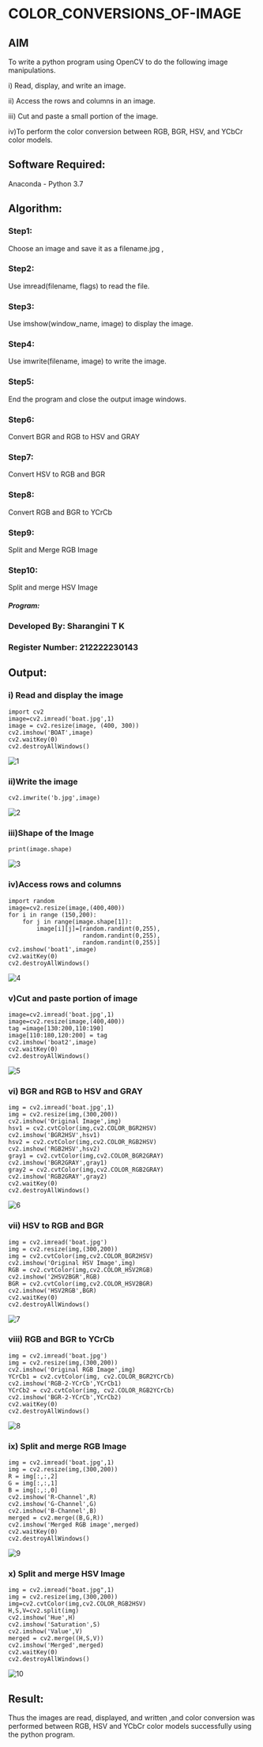 # COLOR_CONVERSIONS_OF-IMAGE
## AIM
To write a python program using OpenCV to do the following image manipulations.

i) Read, display, and write an image.

ii) Access the rows and columns in an image.

iii) Cut and paste a small portion of the image.

iv)To perform the color conversion between RGB, BGR, HSV, and YCbCr color models.


## Software Required:
Anaconda - Python 3.7
## Algorithm:
### Step1:
Choose an image and save it as a filename.jpg ,
### Step2:
Use imread(filename, flags) to read the file.
### Step3:
Use imshow(window_name, image) to display the image.
### Step4:
Use imwrite(filename, image) to write the image.
### Step5:
End the program and close the output image windows.
### Step6:
Convert BGR and RGB to HSV and GRAY
### Step7:
Convert HSV to RGB and BGR
### Step8:
Convert RGB and BGR to YCrCb
### Step9:
Split and Merge RGB Image
### Step10:
Split and merge HSV Image

##### Program:
### Developed By: Sharangini T K
### Register Number: 212222230143


## Output:

### i) Read and display the image

```
import cv2
image=cv2.imread('boat.jpg',1)
image = cv2.resize(image, (400, 300))
cv2.imshow('BOAT',image)
cv2.waitKey(0)
cv2.destroyAllWindows()
```
![1](https://github.com/user-attachments/assets/9e4db735-6649-49b4-a7fc-467d8e5f7693)

### ii)Write the image

```
cv2.imwrite('b.jpg',image)
```
![2](https://github.com/user-attachments/assets/9a6b269d-235c-44c1-aeea-bf7e1f67b08b)

### iii)Shape of the Image

```
print(image.shape)
```
![3](https://github.com/user-attachments/assets/de88cf4b-a055-4080-a45d-59b181e71867)

### iv)Access rows and columns

```
import random
image=cv2.resize(image,(400,400))
for i in range (150,200):
    for j in range(image.shape[1]):
        image[i][j]=[random.randint(0,255),
                     random.randint(0,255),
                     random.randint(0,255)] 
cv2.imshow('boat1',image)
cv2.waitKey(0)
cv2.destroyAllWindows()
```
![4](https://github.com/user-attachments/assets/26d79c83-2512-4d9f-af28-e85155b3bd37)

### v)Cut and paste portion of image
```
image=cv2.imread('boat.jpg',1)
image=cv2.resize(image,(400,400))
tag =image[130:200,110:190]
image[110:180,120:200] = tag
cv2.imshow('boat2',image)
cv2.waitKey(0)
cv2.destroyAllWindows()
```
![5](https://github.com/user-attachments/assets/d5d3e3b0-8739-4170-bbdc-dcfddfb29812)

### vi) BGR and RGB to HSV and GRAY
```
img = cv2.imread('boat.jpg',1)
img = cv2.resize(img,(300,200))
cv2.imshow('Original Image',img)
hsv1 = cv2.cvtColor(img,cv2.COLOR_BGR2HSV)
cv2.imshow('BGR2HSV',hsv1)
hsv2 = cv2.cvtColor(img,cv2.COLOR_RGB2HSV)
cv2.imshow('RGB2HSV',hsv2)
gray1 = cv2.cvtColor(img,cv2.COLOR_BGR2GRAY)
cv2.imshow('BGR2GRAY',gray1)
gray2 = cv2.cvtColor(img,cv2.COLOR_RGB2GRAY)
cv2.imshow('RGB2GRAY',gray2)
cv2.waitKey(0)
cv2.destroyAllWindows()
```
![6](https://github.com/user-attachments/assets/9f47d279-004d-41b0-91b5-72d472d57fa3)

### vii) HSV to RGB and BGR
```
img = cv2.imread('boat.jpg')
img = cv2.resize(img,(300,200))
img = cv2.cvtColor(img,cv2.COLOR_BGR2HSV)
cv2.imshow('Original HSV Image',img)
RGB = cv2.cvtColor(img,cv2.COLOR_HSV2RGB)
cv2.imshow('2HSV2BGR',RGB)
BGR = cv2.cvtColor(img,cv2.COLOR_HSV2BGR)
cv2.imshow('HSV2RGB',BGR)
cv2.waitKey(0)
cv2.destroyAllWindows()
```
![7](https://github.com/user-attachments/assets/eb550f11-1589-4d9e-8954-2d05ef4a5129)

### viii) RGB and BGR to YCrCb
```
img = cv2.imread('boat.jpg')
img = cv2.resize(img,(300,200))
cv2.imshow('Original RGB Image',img)
YCrCb1 = cv2.cvtColor(img, cv2.COLOR_BGR2YCrCb)
cv2.imshow('RGB-2-YCrCb',YCrCb1)
YCrCb2 = cv2.cvtColor(img, cv2.COLOR_RGB2YCrCb)
cv2.imshow('BGR-2-YCrCb',YCrCb2)
cv2.waitKey(0)
cv2.destroyAllWindows()
```
![8](https://github.com/user-attachments/assets/11fe6819-8091-4bfe-81fa-bf8b37d6af60)

### ix) Split and merge RGB Image
```
img = cv2.imread('boat.jpg',1)
img = cv2.resize(img,(300,200))
R = img[:,:,2]
G = img[:,:,1]
B = img[:,:,0]
cv2.imshow('R-Channel',R)
cv2.imshow('G-Channel',G)
cv2.imshow('B-Channel',B)
merged = cv2.merge((B,G,R))
cv2.imshow('Merged RGB image',merged)
cv2.waitKey(0)
cv2.destroyAllWindows()
```
![9](https://github.com/user-attachments/assets/4f1c4f95-8854-431e-adab-ed4b2fd0effb)

### x) Split and merge HSV Image
```
img = cv2.imread("boat.jpg",1)
img = cv2.resize(img,(300,200))
img=cv2.cvtColor(img,cv2.COLOR_RGB2HSV)
H,S,V=cv2.split(img)
cv2.imshow('Hue',H)
cv2.imshow('Saturation',S)
cv2.imshow('Value',V)
merged = cv2.merge((H,S,V))
cv2.imshow('Merged',merged)
cv2.waitKey(0)
cv2.destroyAllWindows()
```
![10](https://github.com/user-attachments/assets/65f26c23-370d-4826-bffb-cef20cab300b)




## Result:
Thus the images are read, displayed, and written ,and color conversion was performed between RGB, HSV and YCbCr color models successfully using the python program.



